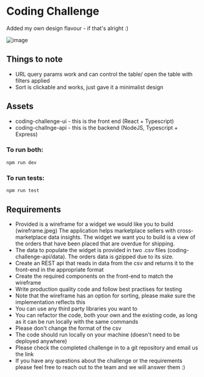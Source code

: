 # Coding Challenge

Added my own design flavour - if that's alright :)

![image](https://github.com/jordanwoodroffe/code-challenge/assets/37185972/0b02cea5-0930-472b-a264-cc1be30838d5)

## Things to note
- URL query params work and can control the table/ open the table with filters applied
- Sort is clickable and works, just gave it a minimalist design 

## Assets

- coding-challenge-ui - this is the front end (React + Typescript)
- coding-challnge-api - this is the backend (NodeJS, Typescript + Express)

### To run both:

`npm run dev`

### To run tests:

`npm run test`

## Requirements

- Provided is a wireframe for a widget we would like you to build (wireframe.jpeg) The application helps marketplace sellers with cross-marketplace data insights. The widget we want you to build is a view of the orders that have been placed that are overdue for shipping.
- The data to populate the widget is provided in two .csv files (coding-challenge-api/data). The orders data is gzipped due to its size.
- Create an REST api that reads in data from the csv and returns it to the front-end
  in the appropriate format
- Create the required components on the front-end to match the wireframe
- Write production quality code and follow best practises for testing
- Note that the wireframe has an option for sorting, please make sure the implementation reflects this
- You can use any third party libraries you want to
- You can refactor the code, both your own and the existing code, as long as it can be run locally with the same commands
- Please don't change the format of the csv
- The code should run locally on your machine (doesn't need to be deployed anywhere)
- Please check the completed challenge in to a git repository and email us the link
- If you have any questions about the challenge or the requirements please feel free to reach out to the team and we will answer them :)
